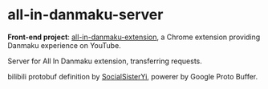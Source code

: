 # all-in-danmaku-server

**Front-end project**: [all-in-danmaku-extension](https://github.com/Privoce/all-in-danmaku-extension), a Chrome extension providing Danmaku experience on YouTube.

Server for All In Danmaku extension, transferring requests.

bilibili protobuf definition by [SocialSisterYi](https://github.com/SocialSisterYi), powerer by Google Proto Buffer.
